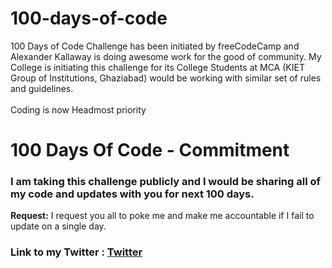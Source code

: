 # 100-days-of-code
100 Days of Code Challenge has been initiated by freeCodeCamp and Alexander Kallaway is doing awesome work for the good of community. My College is initiating this challenge for its College Students at MCA (KIET Group of Institutions, Ghaziabad) would be working with similar set of rules and guidelines. <br><br>
Coding is now Headmost priority


# 100 Days Of Code - Commitment

### I am taking this challenge publicly and I would be sharing all of my code and updates with you for next 100 days.

**Request:** I request you all to poke me and make me accountable if I fail to update on a single day.

### **Link to my Twitter :** [Twitter](https://twitter.com/kanhaiyaji14)
